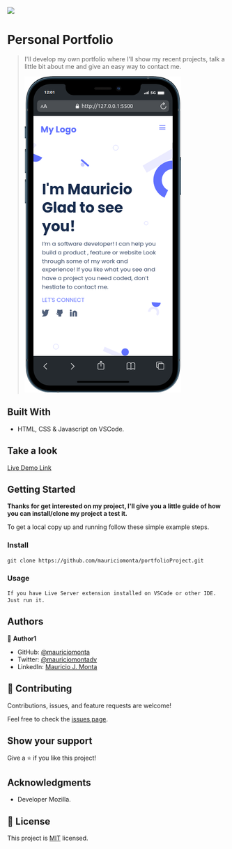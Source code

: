 ![](https://img.shields.io/badge/Microverse-blueviolet)

# Personal Portfolio

> I'll develop my own portfolio where I'll show my recent projects, talk a little bit about me and give an easy way to contact me.
>
> ![Index](imgs/mobile.png)


## Built With

- HTML, CSS & Javascript on VSCode.

## Take a look

[Live Demo Link](https://mauriciomonta.github.io/portfolioProject/)


## Getting Started

**Thanks for get interested on my project, I'll give you a little guide of how you can install/clone my project a test it.**

To get a local copy up and running follow these simple example steps.


### Install

    git clone https://github.com/mauriciomonta/portfolioProject.git

### Usage

    If you have Live Server extension installed on VSCode or other IDE.
    Just run it.

## Authors

👤 **Author1**

- GitHub: [@mauriciomonta](https://github.com/mauriciomonta)
- Twitter: [@mauriciomontadv](https://twitter.com/twitterhandle)
- LinkedIn: [Mauricio J. Monta](https://linkedin.com/in/linkedinhandle)

## 🤝 Contributing

Contributions, issues, and feature requests are welcome!

Feel free to check the [issues page](../../issues/).

## Show your support

Give a ⭐️ if you like this project!

## Acknowledgments

- Developer Mozilla.

## 📝 License

This project is [MIT](./LICENSE) licensed.
